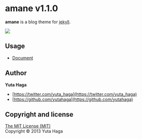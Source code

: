 # amane v1.1.0

**amane** is a blog theme for [jekyll](http://jekyllrb.com/).

![](https://raw.github.com/yutahaga/amane/master/assets/images/screenshot.png)



## Usage

- [Document](https://github.com/yutahaga/amane/wiki)



## Author

**Yuta Haga**

+ [https://twitter.com/yuta_haga](https://twitter.com/yuta_haga)
+ [https://github.com/yutahaga](https://github.com/yutahaga)



## Copyright and license

[The MIT License (MIT)](http://opensource.org/licenses/MIT)  
Copyright &copy; 2013 Yuta Haga
